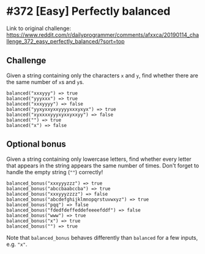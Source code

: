 # #372 [Easy] Perfectly balanced

Link to original challenge: https://www.reddit.com/r/dailyprogrammer/comments/afxxca/20190114_challenge_372_easy_perfectly_balanced/?sort=top

## Challenge

Given a string containing only the characters `x` and `y`, find whether there are the same number of `x`s and `y`s.
```
balanced("xxxyyy") => true
balanced("yyyxxx") => true
balanced("xxxyyyy") => false
balanced("yyxyxxyxxyyyyxxxyxyx") => true
balanced("xyxxxxyyyxyxxyxxyy") => false
balanced("") => true
balanced("x") => false
```

## Optional bonus

Given a string containing only lowercase letters, find whether every letter that appears in the string appears the same number of times. Don't forget to handle the empty string (```""```) correctly!
```
balanced_bonus("xxxyyyzzz") => true
balanced_bonus("abccbaabccba") => true
balanced_bonus("xxxyyyzzzz") => false
balanced_bonus("abcdefghijklmnopqrstuvwxyz") => true
balanced_bonus("pqq") => false
balanced_bonus("fdedfdeffeddefeeeefddf") => false
balanced_bonus("www") => true
balanced_bonus("x") => true
balanced_bonus("") => true
```
Note that `balanced_bonus` behaves differently than `balanced` for a few inputs, e.g. `"x"`.

